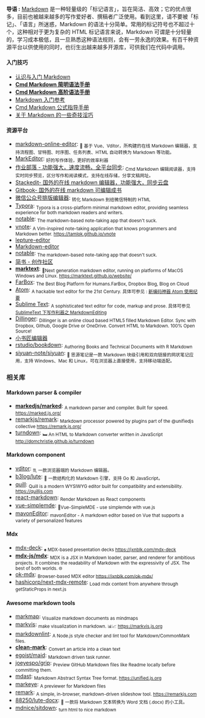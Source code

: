 **导语 :** [Markdown](https://zh.wikipedia.org/wiki/Markdown) 是一种轻量级的「标记语言」，旨在简洁、高效；它的优点很多，目前也被越来越多的写作爱好者、撰稿者广泛使用。看到这里，请不要被「标记」、「语言」所迷惑，Markdown 的语法十分简单。常用的标记符号也不超过十个，这种相对于更为复杂的 HTML 标记语言来说，Markdown 可谓是十分轻量的，学习成本极低，且一旦熟悉这种语法规则，会有一劳永逸的效果。有百千种资源平台以供使用的同时，也衍生出越来越多开源库，可供我们在代码中调用。

#### 入门技巧

- [认识与入门 Markdown](https://sspai.com/post/25137)
- [**Cmd Markdown 简明语法手册**](https://www.zybuluo.com/mdeditor?url=https://www.zybuluo.com/static/editor/md-help.markdown#cmd-markdown-简明语法手册)
- [**Cmd Markdown 高阶语法手册**](https://www.zybuluo.com/mdeditor?url=https://www.zybuluo.com/static/editor/md-help.markdown#cmd-markdown-高阶语法手册)
- [Markdown 入门参考](https://github.com/LearnShare/Learning-Markdown/blob/master/README.md)
- [Cmd Markdown 公式指导手册](https://www.zybuluo.com/codeep/note/163962)
- [关于 Markdown 的一些奇技淫巧](https://github.com/mzlogin/mzlogin.github.io/blob/master/_posts/2017-09-01-markdown-odd-skills.md)

#### 资源平台

- [markdown-online-editor](https://github.com/nicejade/markdown-online-editor): <sub>📝 基于 Vue、Vditor，所构建的在线 Markdown 编辑器，支持流程图、甘特图、时序图、任务列表、HTML 自动转换为 Markdown 等功能。</sub>
- [MarkEditor](https://nicelinks.site/post/5b055142e93ed2618cfac124): <sub>好的写作体验，更好的效率利器</sub>
- [作业部落 - 功能强大，速度流畅，全平台同步](https://nicelinks.site/post/5a5114df0b0ec0396863d7c1): <sub>Cmd Markdown 编辑阅读器，支持实时同步预览，区分写作和阅读模式，支持在线存储，分享文稿网址。</sub>
- [Stackedit- 国外的在线 markdown 编辑器，功能强大，同步云盘](https://stackedit.io)
- [Gitbook- 国外的在线 markdown 可编辑成书](https://www.gitbook.com)
- [微信公众号排版编辑器](https://github.com/lyricat/wechat-format): <sub>转化 Markdown 到给微信特制的 HTML</sub>
- [Typora](https://nicelinks.site/post/5cbc58707855f80ea42ea6a7): <sub>Typora is a cross-platform minimal markdown editor, providing seamless experience for both markdown readers and writers.</sub>
- [notable](https://github.com/notable/notable): <sub>The markdown-based note-taking app that doesn't suck.</sub>
- [vnote](https://github.com/tamlok/vnote): <sub>A Vim-inspired note-taking application that knows programmers and Markdown better. https://tamlok.github.io/vnote</sub>
- [lepture-editor](https://github.com/lepture/editor)
- [Markdown-editor](https://github.com/jbt/markdown-editor)
- [notable](https://github.com/fabiospampinato/notable): <sub>The markdown-based note-taking app that doesn't suck.</sub>
- [简书 - 创作社区](https://www.jianshu.com/)
- [**marktext**](https://github.com/marktext/marktext): <sub>📝Next generation markdown editor, running on platforms of MacOS Windows and Linux. https://marktext.github.io/website/</sub>
- [FarBox](https://www.farbox.com/): <sub>The Best Blog Platform for Humans.FarBox, Dropbox Blog, Blog on Cloud </sub>
- [Atom](https://atom.io/): <sub>A hackable text editor for the 21st Century. 具体可参见 : [新编码神器 Atom 使用纪要](https://jeffjade.com/2016/03/03/2016-03-02-how-to-use-atom/)</sub>
- [Sublime Text](https://www.sublimetext.com/): <sub>A sophisticated text editor for code, markup and prose. 具体可参见 [SublimeText 下写作利器之 MarkdownEditing](https://jeffjade.com/2015/08/28/2015-08-28-Write-Morkdown/)</sub>
- [Dillinger](https://dillinger.io/): <sub>Dillinger is an online cloud based HTML5 filled Markdown Editor. Sync with Dropbox, Github, Google Drive or OneDrive. Convert HTML to Markdown. 100% Open Source!</sub>
- [小书匠编辑器](http://soft.xiaoshujiang.com/)
- [rstudio/bookdown](https://github.com/rstudio/bookdown): <sub>Authoring Books and Technical Documents with R Markdown</sub>
- [siyuan-note/siyuan](https://github.com/siyuan-note/siyuan): <sub>📕 思源笔记是一款 Markdown 块级引用和双向链接的网状笔记应用，支持 Windows、Mac 和 Linux，可在浏览器上直接使用，支持移动端适配。</sub>

### 相关库

#### Markdown parser & compiler

- [**markedjs/marked**](https://github.com/markedjs/marked): <sub>A markdown parser and compiler. Built for speed. https://marked.js.org/</sub>
- [remarkjs/remark](https://github.com/remarkjs/remark): <sub>Markdown processor powered by plugins part of the @unifiedjs collective https://remark.js.org/</sub>
- [turndown](https://github.com/domchristie/turndown): <sub>🛏 An HTML to Markdown converter written in JavaScript http://domchristie.github.io/turndown </sub>

#### Markdown component

- [vditor](https://github.com/Vanessa219/vditor): <sub>♏ 一款浏览器端的 Markdown 编辑器。</sub>
- [b3log/lute](https://github.com/b3log/lute): <sub>🎼 一款结构化的 Markdown 引擎，支持 Go 和 JavaScript。</sub>
- [quill](https://github.com/quilljs/quill): <sub>Quill is a modern WYSIWYG editor built for compatibility and extensibility. https://quilljs.com</sub>
- [react-markdown](https://github.com/rexxars/react-markdown): <sub>Render Markdown as React components </sub>
- [vue-simplemde](https://github.com/F-loat/vue-simplemde): <sub>📝Vue-SimpleMDE - use simplemde with vue.js </sub>
- [mavonEditor](https://github.com/hinesboy/mavonEditor): <sub>mavonEditor - A markdown editor based on Vue that supports a variety of personalized features</sub>

#### Mdx

- [mdx-deck](https://github.com/jxnblk/mdx-deck): <sub>♠️ MDX-based presentation decks https://jxnblk.com/mdx-deck</sub>
- [**mdx-js/mdx**](https://github.com/mdx-js/mdx): <sub>MDX is a JSX in Markdown loader, parser, and renderer for ambitious projects. It combines the readability of Markdown with the expressivity of JSX. The best of both worlds. 🌐</sub>
- [ok-mdx](https://github.com/jxnblk/ok-mdx): <sub>Browser-based MDX editor https://jxnblk.com/ok-mdx/</sub>
- [hashicorp/next-mdx-remote](https://github.com/hashicorp/next-mdx-remote): <sub>Load mdx content from anywhere through getStaticProps in next.js</sub>

#### **Awesome markdown tools**

- [markmap](https://github.com/dundalek/markmap): <sub>Visualize markdown documents as mindmaps</sub>
- [markvis](https://github.com/geekplux/markvis): <sub>make visualization in markdown. 📊📈 https://markvis.js.org</sub>
- [markdownlint](https://github.com/DavidAnson/markdownlint): <sub>A Node.js style checker and lint tool for Markdown/CommonMark files.</sub>
- [**clean-mark**](https://github.com/croqaz/clean-mark): <sub>Convert an article into a clean text</sub>
- [egoist/maid](https://github.com/egoist/maid): <sub>Markdown driven task runner.</sub>
- [joeyespo/grip](https://github.com/joeyespo/grip): <sub>Preview GitHub Markdown files like Readme locally before committing them.</sub>
- [mdast](https://github.com/syntax-tree/mdast): <sub>Markdown Abstract Syntax Tree format. https://unified.js.org</sub>
- [markeye](https://github.com/vesparny/markeye): <sub>A previewer for Markdown files</sub>
- [remark](https://github.com/gnab/remark): <sub>A simple, in-browser, markdown-driven slideshow tool. https://remarkjs.com</sub>
- [88250/lute-docx](https://github.com/88250/lute-docx): <sub>📝 一款将 Markdown 文本转换为 Word 文档 (.docx) 的小工具。</sub>
- [mdnice/sitdown](https://github.com/mdnice/sitdown): <sub>turn html to nice markdown</sub>
